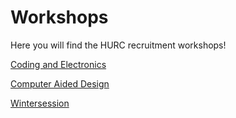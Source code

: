 # Workshops

Here you will find the HURC recruitment workshops!

[Coding and Electronics](coding_and_electronics.md)  

[Computer Aided Design](cad.md)

[Wintersession](wintersession.md)
